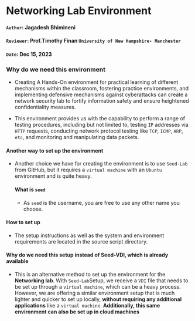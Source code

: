 # Networking Lab Environment
#### `Author`: **Jagadesh Bhimineni**
#### `Reviewer`: **Prof.Timothy Finan** `University of New Hampshire- Manchester`
#### `Date`: Dec 15, 2023

### Why do we need this environment
- Creating A Hands-On environment for practical learning of different mechanisms within the classroom, fostering practice environments, and implementing defensive mechanisms against cyberattacks can create a network security lab to fortify information safety and ensure heightened confidentiality measures.


- This environment provides us with the capability to perform a range of testing procedures, including but not limited to, testing `IP` addresses via `HTTP` requests, conducting network protocol testing like `TCP`, `ICMP`, `ARP`, `etc`,  and monitoring and manipulating data packets.

#### Another way to set up the environment
- Another choice we have for creating the environment is to use `Seed-Lab` from GitHub, but it requires a `virtual machine` with an `Ubuntu` environment and is quite heavy.
  #### What is `seed`
  - As `seed` is the username, you are free to use any other name you choose.

#### How to set up
- The setup instructions as well as the system and environment requirements are located in the source script directory.

#### Why do we need this setup instead of Seed-VDI, which is already available
- This is an alternative method to set up the environment for the **Networking lab**. With `Seed-Lab`Setup, we receive a `VDI` file that needs to be set up through a `virtual machine`, which can be a heavy process. However, we are offering a similar environment setup that is much lighter and quicker to set up locally, **without requiring any additional applications** like a `virtual machine`. **Additionally, this same environment can also be set up in cloud machines**